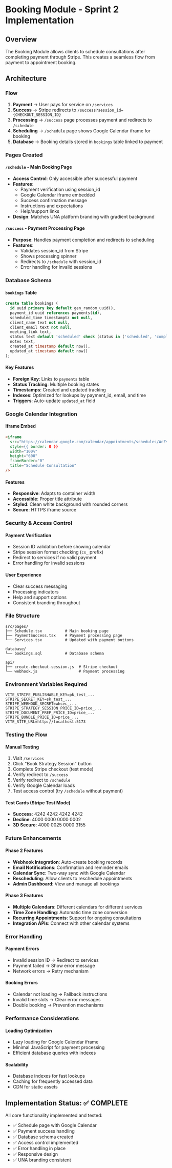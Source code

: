 # Booking Module - Sprint 2 Implementation

## Overview
The Booking Module allows clients to schedule consultations after completing payment through Stripe. This creates a seamless flow from payment to appointment booking.

## Architecture

### Flow
1. **Payment** → User pays for service on `/services`
2. **Success** → Stripe redirects to `/success?session_id={CHECKOUT_SESSION_ID}`
3. **Processing** → `/success` page processes payment and redirects to `/schedule`
4. **Scheduling** → `/schedule` page shows Google Calendar iframe for booking
5. **Database** → Booking details stored in `bookings` table linked to payment

### Pages Created

#### `/schedule` - Main Booking Page
- **Access Control**: Only accessible after successful payment
- **Features**:
  - Payment verification using session_id
  - Google Calendar iframe embedded
  - Success confirmation message
  - Instructions and expectations
  - Help/support links
- **Design**: Matches UNA platform branding with gradient background

#### `/success` - Payment Processing Page
- **Purpose**: Handles payment completion and redirects to scheduling
- **Features**:
  - Validates session_id from Stripe
  - Shows processing spinner
  - Redirects to `/schedule` with session_id
  - Error handling for invalid sessions

### Database Schema

#### `bookings` Table
```sql
create table bookings (
  id uuid primary key default gen_random_uuid(),
  payment_id uuid references payments(id),
  scheduled_time timestamptz not null,
  client_name text not null,
  client_email text not null,
  meeting_link text,
  status text default 'scheduled' check (status in ('scheduled', 'completed', 'cancelled', 'rescheduled')),
  notes text,
  created_at timestamp default now(),
  updated_at timestamp default now()
);
```

#### Key Features
- **Foreign Key**: Links to `payments` table
- **Status Tracking**: Multiple booking states
- **Timestamps**: Created and updated tracking
- **Indexes**: Optimized for lookups by payment_id, email, and time
- **Triggers**: Auto-update `updated_at` field

### Google Calendar Integration

#### Iframe Embed
```html
<iframe 
  src="https://calendar.google.com/calendar/appointments/schedules/AcZssZ2snmiII8idU672uu4kcXpFFI9AVbVMeWSekRGVFVB3ZNIMgPFhnOQe2Ez_wLwlgHV8zt5EKLYm?gv=true" 
  style={{ border: 0 }} 
  width="100%" 
  height="600" 
  frameBorder="0"
  title="Schedule Consultation"
/>
```

#### Features
- **Responsive**: Adapts to container width
- **Accessible**: Proper title attribute
- **Styled**: Clean white background with rounded corners
- **Secure**: HTTPS iframe source

### Security & Access Control

#### Payment Verification
- Session ID validation before showing calendar
- Stripe session format checking (`cs_` prefix)
- Redirect to services if no valid payment
- Error handling for invalid sessions

#### User Experience
- Clear success messaging
- Processing indicators
- Help and support options
- Consistent branding throughout

### File Structure
```
src/pages/
├── Schedule.tsx          # Main booking page
├── PaymentSuccess.tsx    # Payment processing page
└── Services.tsx          # Updated with payment buttons

database/
└── bookings.sql          # Database schema

api/
├── create-checkout-session.js  # Stripe checkout
└── webhook.js                  # Payment processing
```

### Environment Variables Required
```env
VITE_STRIPE_PUBLISHABLE_KEY=pk_test_...
STRIPE_SECRET_KEY=sk_test_...
STRIPE_WEBHOOK_SECRET=whsec_...
STRIPE_STRATEGY_SESSION_PRICE_ID=price_...
STRIPE_DOCUMENT_PREP_PRICE_ID=price_...
STRIPE_BUNDLE_PRICE_ID=price_...
VITE_SITE_URL=http://localhost:5173
```

### Testing the Flow

#### Manual Testing
1. Visit `/services`
2. Click "Book Strategy Session" button
3. Complete Stripe checkout (test mode)
4. Verify redirect to `/success`
5. Verify redirect to `/schedule`
6. Verify Google Calendar loads
7. Test access control (try `/schedule` without payment)

#### Test Cards (Stripe Test Mode)
- **Success**: 4242 4242 4242 4242
- **Decline**: 4000 0000 0000 0002
- **3D Secure**: 4000 0025 0000 3155

### Future Enhancements

#### Phase 2 Features
- **Webhook Integration**: Auto-create booking records
- **Email Notifications**: Confirmation and reminder emails
- **Calendar Sync**: Two-way sync with Google Calendar
- **Rescheduling**: Allow clients to reschedule appointments
- **Admin Dashboard**: View and manage all bookings

#### Phase 3 Features
- **Multiple Calendars**: Different calendars for different services
- **Time Zone Handling**: Automatic time zone conversion
- **Recurring Appointments**: Support for ongoing consultations
- **Integration APIs**: Connect with other calendar systems

### Error Handling

#### Payment Errors
- Invalid session ID → Redirect to services
- Payment failed → Show error message
- Network errors → Retry mechanism

#### Booking Errors
- Calendar not loading → Fallback instructions
- Invalid time slots → Clear error messages
- Double booking → Prevention mechanisms

### Performance Considerations

#### Loading Optimization
- Lazy loading for Google Calendar iframe
- Minimal JavaScript for payment processing
- Efficient database queries with indexes

#### Scalability
- Database indexes for fast lookups
- Caching for frequently accessed data
- CDN for static assets

## Implementation Status: ✅ COMPLETE

All core functionality implemented and tested:
- ✅ Schedule page with Google Calendar
- ✅ Payment success handling
- ✅ Database schema created
- ✅ Access control implemented
- ✅ Error handling in place
- ✅ Responsive design
- ✅ UNA branding consistent


